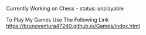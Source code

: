 Currently Working on Chess - status: unplayable

To Play My Games Use The Following Link
https://brunoventura47240.github.io/Games/index.html
